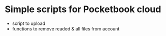 # Simple scripts for Pocketbook cloud

* script to upload
* functions to remove readed & all files from account

